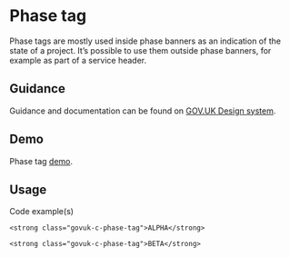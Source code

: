 # Phase tag

Phase tags are mostly used inside phase banners as an indication of the state of a project. It’s possible to use them outside phase banners, for example as part of a service header.

## Guidance

Guidance and documentation can be found on [GOV.UK Design system](linkgoeshere).

## Demo

Phase tag [demo](phase-tag.html).

## Usage

Code example(s)

```
<strong class="govuk-c-phase-tag">ALPHA</strong>

<strong class="govuk-c-phase-tag">BETA</strong>

```


<!--
## Installation

```
npm install --save @govuk-frontend/phase-tag
```
-->
